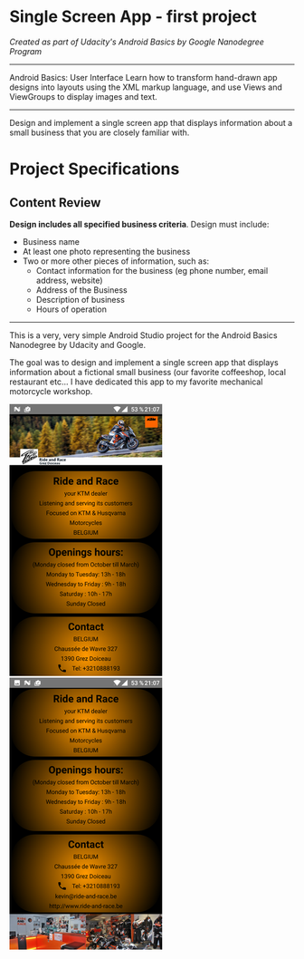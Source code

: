 
# Single Screen App - first project


*Created as part of Udacity's Android Basics by Google Nanodegree Program*
____________

Android Basics: User Interface
Learn how to transform hand-drawn app designs into layouts using the XML markup language, and use Views and ViewGroups to display images and text.
____________

Design and implement a single screen app that displays information about a small business that you are closely familiar with.

# Project Specifications

## Content Review

**Design includes all specified business criteria**. Design must include:

* Business name
* At least one photo representing the business
* Two or more other pieces of information, such as:
  * Contact information for the business (eg phone number, email address, website)
  * Address of the Business
  * Description of business
  * Hours of operation
____________

This is a very, very simple Android Studio project for the Android Basics Nanodegree by Udacity and Google.

The goal was to design and implement a single screen app that displays information about a fictional small business (our favorite coffeeshop, local restaurant etc... I have dedicated this app to my favorite mechanical motorcycle workshop.


![Alt Text](https://github.com/fragargon/BuzzinessCard/raw/master/buzzinessCard_1.png) 
![Alt Text](https://github.com/fragargon/BuzzinessCard/raw/master/buzzinessCard_2.png)

